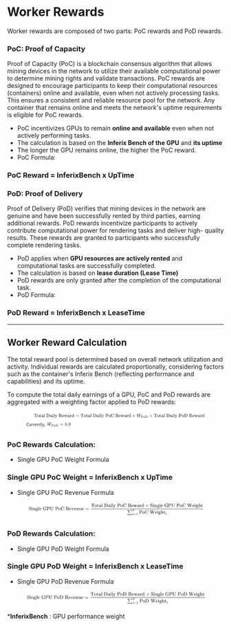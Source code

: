 # Worker Rewards

Worker rewards are composed of two parts: PoC rewards and PoD rewards.

### PoC: Proof of Capacity

Proof of Capacity (PoC) is a blockchain consensus algorithm that allows mining devices in the network to utilize their available computational power to determine mining rights and validate transactions. PoC rewards are designed to encourage participants to keep their computational resources (containers) online and available, even when not actively processing tasks. This ensures a consistent and reliable resource pool for the network. Any container that remains online and meets the network's uptime requirements is eligible for PoC rewards.

* PoC incentivizes GPUs to remain **online and available** even when not actively performing tasks.&#x20;
* The calculation is based on the **Inferix Bench of the GPU** and **its uptime**
* The longer the GPU remains online, the higher the PoC reward.
* PoC Formula:&#x20;

### &#x20;            **PoC Reward = InferixBench x UpTime**

### PoD: Proof of Delivery

Proof of Delivery (PoD) verifies that mining devices in the network are genuine and have been successfully rented by third parties, earning additional rewards. PoD rewards incentivize participants to actively contribute computational power for rendering tasks and deliver high- quality results. These rewards are granted to participants who successfully complete rendering tasks.

* PoD applies when **GPU resources are actively rented** and computational tasks are successfully completed.&#x20;
* The calculation is based on **lease duration (Lease Time)**
* PoD rewards are only granted after the completion of the computational task.
* PoD Formula:

### &#x20;            PoD Reward = InferixBench x LeaseTime

***

## Worker Reward Calculation

The total reward pool is determined based on overall network utilization and activity. Individual rewards are calculated proportionally, considering factors such as the container's Inferix Bench (reflecting performance and capabilities) and its uptime.

To compute the total daily earnings of a GPU, PoC and PoD rewards are aggregated with a weighting factor applied to PoD rewards:

<figure><img src="../../.gitbook/assets/Screenshot 2025-03-13 at 22.06.18.png" alt=""><figcaption></figcaption></figure>

### PoC Rewards Calculation:

* Single GPU PoC Weight Formula

### &#x20;        Single GPU PoC Weight = InferixBench x UpTime

* Single GPU PoC Revenue Formula

<figure><img src="../../.gitbook/assets/Screenshot 2025-03-13 at 22.09.11.png" alt=""><figcaption></figcaption></figure>

### PoD Rewards Calculation:

* Single GPU PoD Weight Formula

### &#x20;  Single GPU PoD Weight = InferixBench x LeaseTime

* Single GPU PoD Revenue Formula

<figure><img src="../../.gitbook/assets/Screenshot 2025-03-13 at 22.11.34.png" alt=""><figcaption></figcaption></figure>

\***InferixBench** : GPU performance weight
